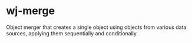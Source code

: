 # wj-merge
Object merger that creates a single object using objects from various data sources, applying them sequentially and conditionally.
